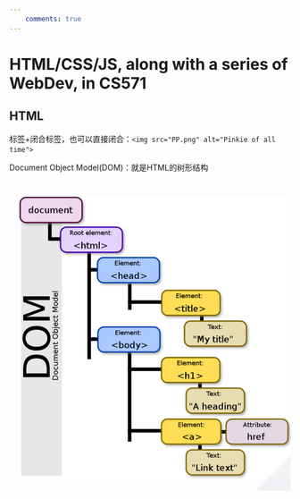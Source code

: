 ```yaml
---
    comments: true 
---
```


# HTML/CSS/JS, along with a series of WebDev, in CS571

## HTML

标签+闭合标签，也可以直接闭合：`<img src="PP.png" alt="Pinkie of all time">`

Document Object Model(DOM)：就是HTML的树形结构

![DOM](./assets/hcj1.png)

